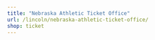 ```yaml
---
title: "Nebraska Athletic Ticket Office"
url: /lincoln/nebraska-athletic-ticket-office/
shop: ticket
---
```

